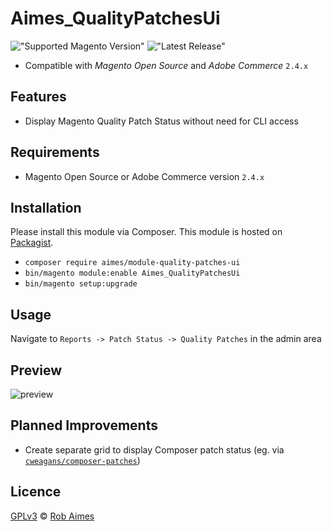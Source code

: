 # Aimes_QualityPatchesUi

!["Supported Magento Version"][magento-badge] !["Latest Release"][release-badge]

* Compatible with _Magento Open Source_ and _Adobe Commerce_ `2.4.x`

## Features
- Display Magento Quality Patch Status without need for CLI access

## Requirements

* Magento Open Source or Adobe Commerce version `2.4.x`

## Installation

Please install this module via Composer. This module is hosted on [Packagist][packagist].

* `composer require aimes/module-quality-patches-ui`
* `bin/magento module:enable Aimes_QualityPatchesUi`
* `bin/magento setup:upgrade`

## Usage
Navigate to `Reports -> Patch Status -> Quality Patches` in the admin area

## Preview
![preview](https://user-images.githubusercontent.com/4225347/221297200-e22477f1-75fa-4b38-804e-4ac6fe6aad7d.png)

## Planned Improvements
- Create separate grid to display Composer patch status (eg. via [`cweagans/composer-patches`][composer-patches])

## Licence
[GPLv3][gpl] © [Rob Aimes][author]

[magento-badge]:https://img.shields.io/badge/magento-2.3.x%20%7C%202.4.x-orange.svg?logo=magento&style=for-the-badge
[release-badge]:https://img.shields.io/github/v/release/robaimes/module-quality-patches-ui
[packagist]:https://packagist.org/packages/aimes/module-quality-patches-ui
[gpl]:https://www.gnu.org/licenses/gpl-3.0.en.html
[author]:https://aimes.dev/
[composer-patches]:https://github.com/cweagans/composer-patches
